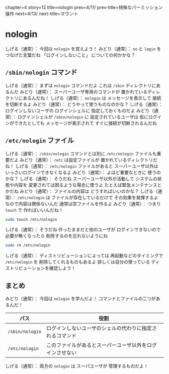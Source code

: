 chapter=4
story=12
title=nologin
prev=4/11/
prev-title=特殊なパーミッション操作
next=4/13/
next-title=マウント

# nologin

しげる（通常）：
  今回は `nologin` を覚えよう！
みどり（通常）：
  `no` と `login` を
  つなげた言葉だね
  「ログインしないこと」
  についての何かかな？

## `/sbin/nologin` コマンド

しげる（通常）：
  まずは `nologin` コマンドだよ
  これは `/sbin` ディレクトリにあるんだ
みどり（通常）：
  スーパーユーザ専用のコマンドが
  置かれているディレクトリにあるんだね！
しげる（通常）：
  `nologin` は
  メッセージを表示して
  接続を切断するよ
みどり（通常）：
  どうやって使うものなのかな？
しげる（通常）：
  ログインしないユーザの
  ログインシェルに
  指定しておくものだよ
みどり（通常）：
  ログインシェルが
  `/sbin/nologin` に
  設定されているユーザは
  仮にログインができたとしても
  メッセージが表示されて
  すぐに接続が切断されるんだね

## `/etc/nologin` ファイル

しげる（通常）：
  `/sbin/nologin` コマンドとは別に
  `/etc/nologin` ファイルも重要だよ
みどり（通常）：
  `/etc` は設定ファイルが
  置かれているディレクトリだね！
しげる（通常）：
  `/etc/nologin` ファイルがあると
  スーパーユーザ以外は
  いっさいログインできなくなるよ
みどり（通常）：
  よほど重要なときに
  使うのかな？
しげる（通常）：
  そうだね
  スーパーユーザ以外が活動して
  システムの状態や内容を
  変更されては困るような場合に使うよ
  たとえば緊急メンテナンスとかだね
みどり（通常）：
  ファイルの内容は
  どうすればいいのかな？
しげる（通常）：
  `/etc/nologin` は
  ファイルが存在しているだけで
  その効果を発揮するよ
  なので内容は関係ないんだ
  通常は空ファイルを作るよ
みどり（通常）：
  つまり `touch` で
  作ればいいんだね！

```bash
sudo touch /etc/nologin
```

しげる（通常）：
  そうだね
  作ったままだと他のユーザが
  ログインできないので
  必要が無くなったら
  削除するのを忘れないようにね

```bash
sudo rm /etc/nologin
```

しげる（通常）：
  ディストリビューションによっては
  再起動などのタイミングで
  `/etc/nologin` を
  削除してくれるものもあるよ
  詳しくは自分の使っている
  ディストリビューションを確認しよう！

## まとめ

みどり（通常）：
  今回は `nologin` を学んだよ！
  コマンドとファイルの二つがあるんだ！

パス            | 役割
--------------- | ----
`/sbin/nologin` | ログインしないユーザのシェルの代わりに指定されるコマンド
`/etc/nologin`  | このファイルがあるとスーパーユーザ以外をログインさせない

しげる（通常）：
  両方の `nologin` は
  スーパユーザが
  管理するものだよ！

